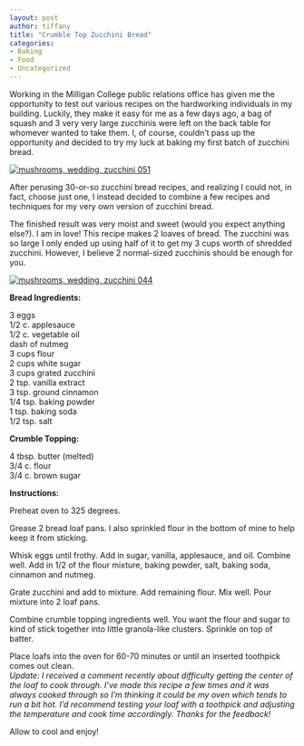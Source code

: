 ```yaml
---
layout: post
author: tiffany
title: "Crumble Top Zucchini Bread"
categories: 
- Baking
- Food
- Uncategorized
---
```


Working in the Milligan College public relations office has given me the opportunity to test out various recipes on the hardworking individuals in my building. Luckily, they make it easy for me as a few days ago, a bag of squash and 3 very very large zucchinis were left on the back table for whomever wanted to take them. I, of course, couldn’t pass up the opportunity and decided to try my luck at baking my first batch of zucchini bread.

[![](jekyll_uploads/2011/07/mushrooms-wedding-zucchini-051-575x304.jpg "mushrooms, wedding, zucchini 051")](http://www.sweetpeonies.com/2011/07/crumble-top-zucchini-bread/mushrooms-wedding-zucchini-051/)

After perusing 30-or-so zucchini bread recipes, and realizing I could not, in fact, choose just one, I instead decided to combine a few recipes and techniques for my very own version of zucchini bread.

The finished result was very moist and sweet (would you expect anything else?). I am in love! This recipe makes 2 loaves of bread. The zucchini was so large I only ended up using half of it to get my 3 cups worth of shredded zucchini. However, I believe 2 normal-sized zucchinis should be enough for you.

[![](jekyll_uploads/2011/07/mushrooms-wedding-zucchini-044-575x396.jpg "mushrooms, wedding, zucchini 044")](http://www.sweetpeonies.com/2011/07/crumble-top-zucchini-bread/mushrooms-wedding-zucchini-044/)

**Bread Ingredients:**

3 eggs  
1/2 c. applesauce  
1/2 c. vegetable oil  
dash of nutmeg  
3 cups flour  
2 cups white sugar  
3 cups grated zucchini  
2 tsp. vanilla extract  
3 tsp. ground cinnamon  
1/4 tsp. baking powder  
1 tsp. baking soda  
1/2 tsp. salt

**Crumble Topping:**

4 tbsp. butter (melted)  
3/4 c. flour  
3/4 c. brown sugar

**Instructions:**

Preheat oven to 325 degrees.

Grease 2 bread loaf pans. I also sprinkled flour in the bottom of mine to help keep it from sticking.

Whisk eggs until frothy. Add in sugar, vanilla, applesauce, and oil. Combine well. Add in 1/2 of the flour mixture, baking powder, salt, baking soda, cinnamon and nutmeg.

Grate zucchini and add to mixture. Add remaining flour. Mix well. Pour mixture into 2 loaf pans.

Combine crumble topping ingredients well. You want the flour and sugar to kind of stick together into little granola-like clusters. Sprinkle on top of batter.

Place loafs into the oven for 60-70 minutes or until an inserted toothpick comes out clean.  
_Update: I received a comment recently about difficulty getting the center of the loaf to cook through. I’ve made this recipe a few times and it was always cooked through so I’m thinking it could be my oven which tends to run a bit hot. I’d recommend testing your loaf with a toothpick and adjusting the temperature and cook time accordingly. Thanks for the feedback!_

Allow to cool and enjoy!